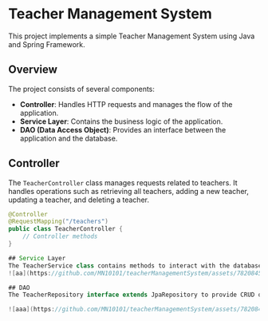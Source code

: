 # Teacher Management System

This project implements a simple Teacher Management System using Java and Spring Framework.

## Overview

The project consists of several components:

- **Controller**: Handles HTTP requests and manages the flow of the application.
- **Service Layer**: Contains the business logic of the application.
- **DAO (Data Access Object)**: Provides an interface between the application and the database.

## Controller

The `TeacherController` class manages requests related to teachers. It handles operations such as retrieving all teachers, adding a new teacher, updating a teacher, and deleting a teacher.

```java
@Controller
@RequestMapping("/teachers")
public class TeacherController {
    // Controller methods
}

## Service Layer
The TeacherService class contains methods to interact with the database and perform operations on teacher entities. It implements the TeacherServiceInterface.
![aa](https://github.com/MN10101/teacherManagementSystem/assets/78208459/5a5af8e2-5358-4365-8e95-0767444d7654)

## DAO
The TeacherRepository interface extends JpaRepository to provide CRUD operations for the Teacher entity.

![aaa](https://github.com/MN10101/teacherManagementSystem/assets/78208459/8f69fccf-39bb-48fa-ae40-9ffa5ecbdddb)
